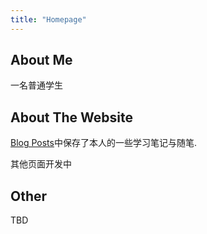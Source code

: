 ```yaml
---
title: "Homepage"
---
```


## About Me

一名普通学生



## About The Website

[Blog Posts](https://mihad-evans.github.io/archive/)中保存了本人的一些学习笔记与随笔.

其他页面开发中



## Other

TBD